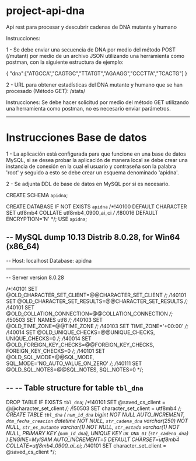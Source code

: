 # project-api-dna
Api rest para procesar y descubrir cadenas de DNA mutante y humano

Instrucciones:

1 - Se debe enviar una secuencia de DNA por medio del método POST (/mutant) por medio de un archivo JSON utilizando una herramienta como postman, con la siguiente estructura de ejemplo:

{
    "dna":["ATGCCA","CAGTGC","TTATGT","AGAAGG","CCCTTA","TCACTG"]
}


2 - URL para obtener estadísticas del DNA mutante y humano que se han procesado (Método GET):
/stats/

Instrucciones:
Se debe hacer solicitud por medio del método GET utilizando una herramienta como postman, no es necesario enviar parámetros.


---------------------------------------------------------------------------------------------------------------------------------------------------------------
# Instrucciones Base de datos

1 - La aplicación está configurada para que funcione en una base de datos MySQL, si se desea probar la aplicación de manera local se debe crear una instancia de conexión en la cual el usuario y contraseña son la palabra 'root' y seguido a esto se debe crear un esquema denominado 'apidna'.

2 - Se adjunta DDL de base de datos en MySQL por si es necesario.

CREATE SCHEMA `apidna`;

CREATE DATABASE  IF NOT EXISTS `apidna` /*!40100 DEFAULT CHARACTER SET utf8mb4 COLLATE utf8mb4_0900_ai_ci */ /*!80016 DEFAULT ENCRYPTION='N' */;
USE `apidna`;

-- MySQL dump 10.13  Distrib 8.0.28, for Win64 (x86_64)
--
-- Host: localhost    Database: apidna
-- ------------------------------------------------------
-- Server version	8.0.28

/*!40101 SET @OLD_CHARACTER_SET_CLIENT=@@CHARACTER_SET_CLIENT */;
/*!40101 SET @OLD_CHARACTER_SET_RESULTS=@@CHARACTER_SET_RESULTS */;
/*!40101 SET @OLD_COLLATION_CONNECTION=@@COLLATION_CONNECTION */;
/*!50503 SET NAMES utf8 */;
/*!40103 SET @OLD_TIME_ZONE=@@TIME_ZONE */;
/*!40103 SET TIME_ZONE='+00:00' */;
/*!40014 SET @OLD_UNIQUE_CHECKS=@@UNIQUE_CHECKS, UNIQUE_CHECKS=0 */;
/*!40014 SET @OLD_FOREIGN_KEY_CHECKS=@@FOREIGN_KEY_CHECKS, FOREIGN_KEY_CHECKS=0 */;
/*!40101 SET @OLD_SQL_MODE=@@SQL_MODE, SQL_MODE='NO_AUTO_VALUE_ON_ZERO' */;
/*!40111 SET @OLD_SQL_NOTES=@@SQL_NOTES, SQL_NOTES=0 */;

--
-- Table structure for table `tbl_dna`
--

DROP TABLE IF EXISTS `tbl_dna`;
/*!40101 SET @saved_cs_client     = @@character_set_client */;
/*!50503 SET character_set_client = utf8mb4 */;
CREATE TABLE `tbl_dna` (
  `num_id_dna` bigint NOT NULL AUTO_INCREMENT,
  `dtm_fecha_creacion` datetime NOT NULL,
  `str_cadena_dna` varchar(250) NOT NULL,
  `str_es_mutante` varchar(1) NOT NULL,
  `str_estado` varchar(1) NOT NULL,
  PRIMARY KEY (`num_id_dna`),
  UNIQUE KEY `UK_DNA_01` (`str_cadena_dna`)
) ENGINE=MyISAM AUTO_INCREMENT=5 DEFAULT CHARSET=utf8mb4 COLLATE=utf8mb4_0900_ai_ci;
/*!40101 SET character_set_client = @saved_cs_client */;
